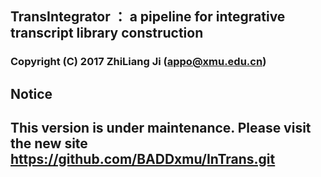## TransIntegrator ： a pipeline for integrative transcript library construction
### Copyright (C) 2017 ZhiLiang Ji (appo@xmu.edu.cn)
## Notice
## This version is under maintenance. Please visit the new site https://github.com/BADDxmu/InTrans.git
